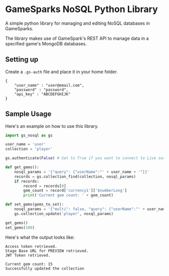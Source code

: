 # GameSparks NoSQL Python Library

A simple python library for managing and editing NoSQL databases in GameSparks.

The library makes use of GameSpark's REST API to manage data in a specified game's MongoDB databases.

## Setting up
Create a `.gs-auth` file and place it in your home folder.

```
{
    "user_name" : "user@email.com",
    "password" : "password",
    "api_key" : "ABCDEFGHIJK"
}
```

## Sample Usage

Here's an example on how to use this library.

```python
import gs_nosql as gs

user_name = 'user'
collection = 'player'

gs.authenticate(False) # Set to True if you want to connect to Live server

def get_gems():
    nosql_params = '{"query": {"userName":"' + user_name + '"}}'
    records = gs.collection_find(collection, nosql_params)
    if records:
        record = records[0]
        gem_count = record['currency1']['$numberLong']
        print('Current gem count: ' + gem_count)

def set_gems(gems_to_set):
    nosql_params = '{"multi": false, "query": {"userName":"' + user_name + '"}, "update": { "$set" : { "currency1" : { "$numberLong":"' + str(gems_to_set) + '" } }}, "upsert": false}'
    gs.collection_update('player', nosql_params)

get_gems()
set_gems(100)

```

Here's what the output looks like:
```
Access token retrieved.
Stage Base URL for PREVIEW retrieved.
JWT Token retrieved.

Current gem count: 15
Successfully updated the collection
```
